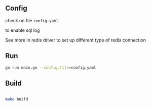 ## Config

check on file `config.yaml`


to enable sql log

See more in redis driver to set up different type of redis connection



## Run

```bash
go run main.go --config.file=config.yaml
```


## Build

```bash

make build

```